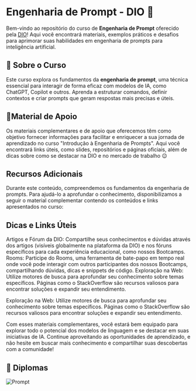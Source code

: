 # Engenharia de Prompt - DIO 🚀

Bem-vindo ao repositório do curso de **Engenharia de Prompt** oferecido pela [DIO](https://www.dio.me/)! Aqui você encontrará materiais, exemplos práticos e desafios para aprimorar suas habilidades em engenharia de prompts para inteligência artificial.

## 📌 Sobre o Curso

Este curso explora os fundamentos da **engenharia de prompt**, uma técnica essencial para interagir de forma eficaz com modelos de IA, como ChatGPT, Copilot e outros. Aprenda a estruturar comandos, definir contextos e criar prompts que geram respostas mais precisas e úteis.

## 📂Material de Apoio


Os materiais complementares e de apoio que oferecemos têm como objetivo fornecer informações para facilitar e enriquecer a sua jornada de aprendizado no curso "Introdução à Engenharia de Prompts". Aqui você encontrará links úteis, como slides, repositórios e páginas oficiais, além de dicas sobre como se destacar na DIO e no mercado de trabalho 😉

## Recursos Adicionais

Durante este conteúdo, compreendemos os fundamentos da engenharia de prompts. Para ajudá-lo a aprofundar o conhecimento, disponibilizamos a seguir o material complementar contendo os conteúdos e links apresentados no curso:

## Dicas e Links Úteis

Artigos e Fórum da DIO: Compartilhe seus conhecimentos e dúvidas através dos artigos (visíveis globalmente na plataforma da DIO) e nos fóruns específicos para cada experiência educacional, como nossos Bootcamps.
Rooms: Participe do Rooms, uma ferramenta de bate-papo em tempo real onde você pode interagir com outros participantes dos nossos Bootcamps, compartilhando dúvidas, dicas e snippets de código.
Exploração na Web: Utilize motores de busca para aprofundar seu conhecimento sobre temas específicos. Páginas como o StackOverflow são recursos valiosos para encontrar soluções e expandir seu entendimento.


Exploração na Web: Utilize motores de busca para aprofundar seu conhecimento sobre temas específicos. Páginas como o StackOverflow são recursos valiosos para encontrar soluções e expandir seu entendimento.

Com esses materiais complementares, você estará bem equipado para explorar todo o potencial dos modelos de linguagem e se destacar em suas iniciativas de IA. Continue aproveitando as oportunidades de aprendizado, e não hesite em buscar mais conhecimento e compartilhar suas descobertas com a comunidade!



## 🚀 Diplomas

![Prompt](https://github.com/user-attachments/assets/b69d084c-b8ef-4587-8761-0221fdd664b3)

